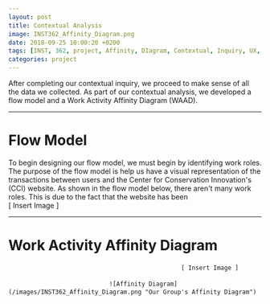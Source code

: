 ```yaml
---
layout: post
title: Contextual Analysis
image: INST362_Affinity_Diagram.png
date: 2018-09-25 10:00:20 +0200
tags: [INST, 362, project, Affinity, DIagram, Contextual, Inquiry, UX, user, centered, design, defenders, wildlife]
categories: project
---
```


After completing our contextual inquiry, we proceed to make sense of all the data we collected. As part of our contextual analysis, we developed a flow model and a Work Activity Affinity Diagram (WAAD).

------------------------------------------------

# Flow Model
To begin designing our flow model, we must begin by identifying work roles. The purpose of the flow model is help us have a visual representation of the transactions between users and the Center for Conservation Innovation's (CCI) website. As shown in the flow model below, there aren't many work roles. This is due to the fact that the website has been  
                                                    [ Insert Image ]

------------------------------------------------

# Work Activity Affinity Diagram 

                                                    [ Insert Image ]

                                ![Affinity Diagram](/images/INST362_Affinity_Diagram.png "Our Group's Affinity Diagram")
